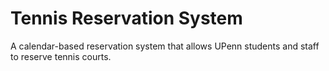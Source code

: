 # Tennis Reservation System

A calendar-based reservation system that allows UPenn students and staff to reserve tennis courts. 
